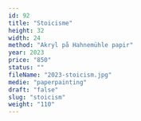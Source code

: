 ```yaml
---
id: 92
title: "Stoicisme"
height: 32
width: 24
method: "Akryl på Hahnemühle papir"
year: 2023
price: "850"
status: ""
fileName: "2023-stoicism.jpg"
medie: "paperpainting"
draft: "false"
slug: "stoicism"
weight: "110"
---
```


